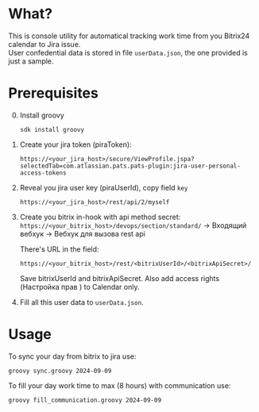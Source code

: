 # What?
This is console utility for automatical tracking work time from you Bitrix24 calendar to Jira issue.
<br>User confedential data is stored in file `userData.json`, the one provided is just a sample.

# Prerequisites
0. Install groovy
    ```
    sdk install groovy
    ```
1. Create your jira token (piraToken):
    ```
    https://<your_jira_host>/secure/ViewProfile.jspa?selectedTab=com.atlassian.pats.pats-plugin:jira-user-personal-access-tokens
    ```
2. Reveal you jira user key (piraUserId), copy field `key`
    ```
    https://<your_jira_host>/rest/api/2/myself
    ```     
3. Create you bitrix in-hook with api method secret:
    `https://<your_bitrix_host>/devops/section/standard/` -> Входящий вебхук -> Вебхук для вызова rest api 

    There's URL in the field:
    ```
    https://<your_bitrix_host>/rest/<bitrixUserId>/<bitrixApiSecret>/
    ```
    Save bitrixUserId and bitrixApiSecret.
    Also add access rights (Настройка прав ) to Calendar only.

4. Fill all this user data to `userData.json`.


# Usage

To sync your day from bitrix to jira use:
```
groovy sync.groovy 2024-09-09
```

To fill your day work time to max (8 hours) with communication use:
```
groovy fill_communication.groovy 2024-09-09
```
